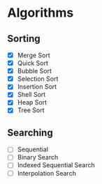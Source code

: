 # Algorithms

## Sorting

- [x] Merge Sort
- [x] Quick Sort
- [x] Bubble Sort
- [x] Selection Sort
- [x] Insertion Sort
- [x] Shell Sort
- [x] Heap Sort
- [x] Tree Sort

## Searching
- [ ] Sequential
- [ ] Binary Search
- [ ] Indexed Sequential Search
- [ ] Interpolation Search
